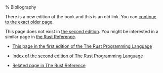 % Bibliography

There is a new edition of the book and this is an old link.
You can [continue to the exact older page][1].

This page does not exist in [the second edition][2].
You might be interested in a similar page in [the Rust Reference][3].

* [This page in the first edition of the The Rust Programming Language][1]

* [Index of the second edition of The Rust Programming Language][2]

* [Related page in The Rust Reference][3]

[1]: first-edition/bibliography.html
[2]: second-edition/index.html
[3]: ../reference/influences.html
